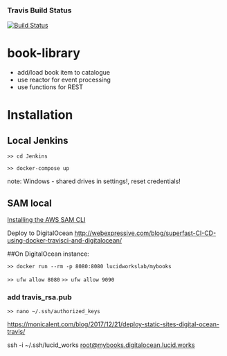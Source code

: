 
### Travis Build Status
[![Build Status](https://travis-ci.org/lucid-works-lab/mybooks-microservice.svg?branch=master)](https://travis-ci.org/lucid-works-lab/mybooks-microservice.svg?branch=master)

# book-library

- add/load book item to catalogue
- use reactor for event processing
- use functions for REST

# Installation

## Local Jenkins
`>> cd Jenkins`

`>> docker-compose up`

note: Windows - shared drives in settings!, reset credentials!

## SAM local

[Installing the AWS SAM CLI](https://docs.aws.amazon.com/serverless-application-model/latest/developerguide/serverless-sam-cli-install.html)


Deploy to DigitalOcean
http://webexpressive.com/blog/superfast-CI-CD-using-docker-travisci-and-digitalocean/



##On DigitalOcean instance:

`>> docker run --rm -p 8080:8080 lucidworkslab/mybooks`

`>> ufw allow 8080`
`>> ufw allow 9090`

### add travis_rsa.pub

`>> nano ~/.ssh/authorized_keys`

https://monicalent.com/blog/2017/12/21/deploy-static-sites-digital-ocean-travis/

ssh -i ~/.ssh/lucid_works root@mybooks.digitalocean.lucid.works


